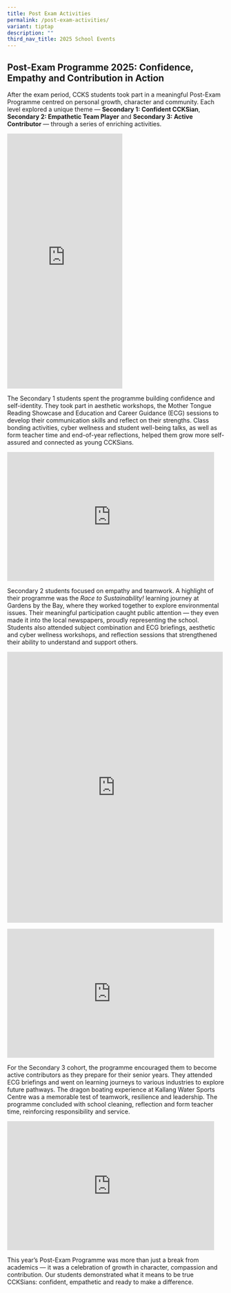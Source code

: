 ```yaml
---
title: Post Exam Activities
permalink: /post-exam-activities/
variant: tiptap
description: ""
third_nav_title: 2025 School Events
---
```

<h2><strong>Post-Exam Programme 2025: Confidence, Empathy and Contribution in Action</strong></h2>
<p>After the exam period, CCKS students took part in a meaningful Post-Exam
Programme centred on personal growth, character and community. Each level
explored a unique theme — <strong>Secondary 1: Confident CCKSian</strong>, <strong>Secondary 2: Empathetic Team Player</strong> and <strong>Secondary 3: Active Contributor</strong> —
through a series of enriching activities.</p>
<div class="iframe-wrapper">
<iframe style="border:none;overflow:hidden" height="591" width="267" allowfullscreen="true" frameborder="0" src="https://www.facebook.com/plugins/video.php?height=476&amp;href=https%3A%2F%2Fwww.facebook.com%2Freel%2F1281773240362575%2F&amp;show_text=true&amp;width=267&amp;t=0"></iframe>
</div>
<p>The Secondary 1 students spent the programme building confidence and self-identity.
They took part in aesthetic workshops, the Mother Tongue Reading Showcase
and Education and Career Guidance (ECG) sessions to develop their communication
skills and reflect on their strengths. Class bonding activities, cyber
wellness and student well-being talks, as well as form teacher time and
end-of-year reflections, helped them grow more self-assured and connected
as young CCKSians.</p>
<div class="iframe-wrapper">
<iframe height="299" width="480" allowfullscreen="true" frameborder="0" src="https://docs.google.com/presentation/d/e/2PACX-1vRzxqHsXOClHzYYz06gOraEXja9f-6MHBc55rvMbTIh4xPOHLjp-isChuCNx021xYbmJ5tMwjif6YmA/pubembed?start=true&amp;loop=true&amp;delayms=3000"></iframe>
</div>
<p>Secondary 2 students focused on empathy and teamwork. A highlight of their
programme was the <em>Race to Sustainability!</em> learning journey at Gardens
by the Bay, where they worked together to explore environmental issues.
Their meaningful participation caught public attention — they even made
it into the local newspapers, proudly representing the school. Students
also attended subject combination and ECG briefings, aesthetic and cyber
wellness workshops, and reflection sessions that strengthened their ability
to understand and support others.</p>
<div class="iframe-wrapper">
<iframe style="border:none;overflow:hidden" height="628" width="500" allowfullscreen="true" frameborder="0" src="https://www.facebook.com/plugins/post.php?href=https%3A%2F%2Fwww.facebook.com%2FCCKSians%2Fposts%2Fpfbid0p8XVhiCfPozrPkmTUbb7fQuV6orQRDn857qLkprfHQVDagwctQPpe7SVWgZbETcxl&amp;show_text=true&amp;width=500"></iframe>
</div>
<p></p>
<div class="iframe-wrapper">
<iframe height="299" width="480" allowfullscreen="true" frameborder="0" src="https://docs.google.com/presentation/d/e/2PACX-1vTuKVJALfw5uw7NhnVhR-_NRIoBPVaq-XQg0JBc26sokZLmXTWfdcd0gxuIS5ZAetyIMocV4uEwZiuf/pubembed?start=true&amp;loop=true&amp;delayms=3000"></iframe>
</div>
<p>For the Secondary 3 cohort, the programme encouraged them to become active
contributors as they prepare for their senior years. They attended ECG
briefings and went on learning journeys to various industries to explore
future pathways. The dragon boating experience at Kallang Water Sports
Centre was a memorable test of teamwork, resilience and leadership. The
programme concluded with school cleaning, reflection and form teacher time,
reinforcing responsibility and service.</p>
<div class="iframe-wrapper">
<iframe height="299" width="480" allowfullscreen="true" frameborder="0" src="https://docs.google.com/presentation/d/e/2PACX-1vRdcnzINwRAwZkg1wnCFvFp3WjhvztWB3aPPDQdts_U4GptxyN5Yv9hlVnzpI2Tjd5vzNOsSmcOZosf/pubembed?start=true&amp;loop=true&amp;delayms=3000"></iframe>
</div>
<p>This year’s Post-Exam Programme was more than just a break from academics
— it was a celebration of growth in character, compassion and contribution.
Our students demonstrated what it means to be true CCKSians: confident,
empathetic and ready to make a difference.</p>